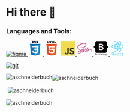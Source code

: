 ### <h1 color="red"> Hi there 👋 </h1>



<h3 align="left">Languages and Tools:</h3>

<p >
<span align="left">  
       <a href="https://www.figma.com/" target="_blank" rel="noreferrer"> 
  <img src="https://www.vectorlogo.zone/logos/figma/figma-icon.svg" alt="figma" width="40" height="40"/> </a>
 </span>

<span    align="center">
     <a href="https://www.w3schools.com/css/" target="_blank" rel="noreferrer"> <img src="https://raw.githubusercontent.com/devicons/devicon/master/icons/css3/css3-original-wordmark.svg" alt="css3" width="40" height="40"/> </a> 
   
  
  <a href="https://www.w3.org/html/" target="_blank" rel="noreferrer">
    <img src="https://raw.githubusercontent.com/devicons/devicon/master/icons/html5/html5-original-wordmark.svg" alt="html5" width="40" height="40"/></a> 
  
  
  <a href="https://developer.mozilla.org/en-US/docs/Web/JavaScript" target="_blank" rel="noreferrer"> 
    <img src="https://raw.githubusercontent.com/devicons/devicon/master/icons/javascript/javascript-original.svg" alt="javascript" width="40" height="40"/> </a> 
  
  
  <a href="https://sass-lang.com" target="_blank" rel="noreferrer"> 
    <img src="https://raw.githubusercontent.com/devicons/devicon/master/icons/sass/sass-original.svg" alt="sass" width="40" height="40"/> </a> 
</span> 

<span  align="right">  
  <a href="https://getbootstrap.com" target="_blank" rel="noreferrer"> 
    <img src="https://raw.githubusercontent.com/devicons/devicon/master/icons/bootstrap/bootstrap-plain-wordmark.svg" alt="bootstrap" width="40" height="40"/> </a> 
  
  <a href="https://reactjs.org/" target="_blank" rel="noreferrer"> 
    <img src="https://raw.githubusercontent.com/devicons/devicon/master/icons/react/react-original-wordmark.svg" alt="react" width="40" height="40"/> </a> 
</span> 
  </p>
  
  
<p align="left"> <a href="https://git-scm.com/" target="_blank" rel="noreferrer"> <img src="https://www.vectorlogo.zone/logos/git-scm/git-scm-icon.svg" alt="git" width="40" height="40"/> </a> </p>


<p><img align="left" src="https://www.vectorlogo.zone/util/preview.html?image=/logos/github/github-ar21.svg" alt="aschneiderbuch" /></p>




<p><img align="center" src="https://github-readme-stats.vercel.app/api/top-langs?username=aschneiderbuch&show_icons=true&locale=en&layout=transparent" alt="aschneiderbuch" /></p>


<p>&nbsp;<img align="center" src="https://github-readme-stats.vercel.app/api?username=aschneiderbuch&show_icons=true&locale=de&theme=transparent" alt="aschneiderbuch" /></p>

<p><img align="center" src="https://github-readme-streak-stats.herokuapp.com/?user=aschneiderbuch&locale=de&theme=vision-friendly-dark" alt="aschneiderbuch" /></p>







<!--
**aschneiderbuch/aschneiderbuch** is a ✨ _special_ ✨ repository because its `README.md` (this file) appears on your GitHub profile.

Here are some ideas to get you started:

- 🔭 I’m currently working on ...
- 🌱 I’m currently learning ...
- 👯 I’m looking to collaborate on ...
- 🤔 I’m looking for help with ...
- 💬 Ask me about ...
- 📫 How to reach me: ...
- 😄 Pronouns: ...
- ⚡ Fun fact: ...


// trophy
<p align="left"> <a href="https://github.com/ryo-ma/github-profile"><img src="https://github-profile-trophy.vercel.app/?username=aschneiderbuch" alt="aschneiderbuch" /></a> </p>

// commits graph
<a href="http://www.github.com/aschneiderbuch"><img src="https://github-readme-activity-graph.cyclic.app/graph?username=aschneiderbuch&bg_color=1c1917&color=ffffff&line=0891b2&point=ffffff&area_color=1c1917&area=true&hide_border=true&custom_title=GitHub%20Commits%20Graph" alt="GitHub Commits Graph" /></a>


// ounter
<p align="left"> <img src="https://komarev.com/ghpvc/?username=aschneiderbuch&label=Profile%20views&color=0e75b6&style=flat" alt="aschneiderbuch" /> </p>


// snake
![Snake animation](https://github.com/aschneiderbuch/aschneiderbuch/blob/output/github-contribution-grid-snake.svg)

// Repo
<p><img align="left" src="https://github-profile-summary-cards.vercel.app/api/cards/repos-per-language?username=aschneiderbuch&theme=vision-friendly-dark" alt="aschneiderbuch" /></p>

-->
